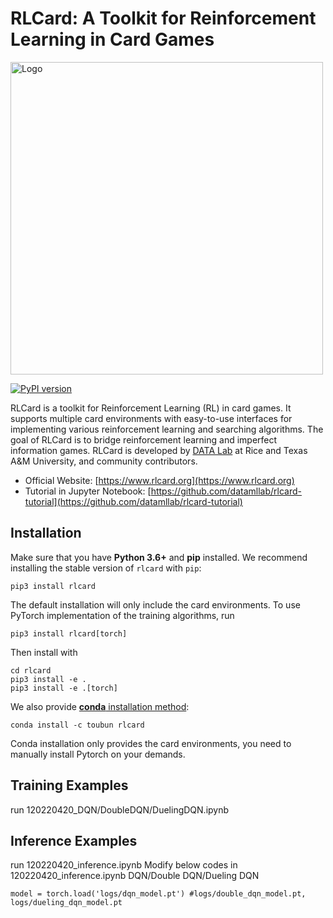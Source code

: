 # RLCard: A Toolkit for Reinforcement Learning in Card Games
<img width="500" src="https://dczha.com/files/rlcard/logo.jpg" alt="Logo" />


[![PyPI version](https://badge.fury.io/py/rlcard.svg)](https://badge.fury.io/py/rlcard)

RLCard is a toolkit for Reinforcement Learning (RL) in card games. It supports multiple card environments with easy-to-use interfaces for implementing various reinforcement learning and searching algorithms. The goal of RLCard is to bridge reinforcement learning and imperfect information games. RLCard is developed by [DATA Lab](http://faculty.cs.tamu.edu/xiahu/) at Rice and Texas A&M University, and community contributors.

*   Official Website: [https://www.rlcard.org](https://www.rlcard.org)
*   Tutorial in Jupyter Notebook: [https://github.com/datamllab/rlcard-tutorial](https://github.com/datamllab/rlcard-tutorial)

## Installation
Make sure that you have **Python 3.6+** and **pip** installed. We recommend installing the stable version of `rlcard` with `pip`:

```
pip3 install rlcard
```
The default installation will only include the card environments. To use PyTorch implementation of the training algorithms, run
```
pip3 install rlcard[torch]
```

Then install with
```
cd rlcard
pip3 install -e .
pip3 install -e .[torch]
```

We also provide [**conda** installation method](https://anaconda.org/toubun/rlcard):

```
conda install -c toubun rlcard
```

Conda installation only provides the card environments, you need to manually install Pytorch on your demands.
## Training Examples
run 120220420_DQN/DoubleDQN/DuelingDQN.ipynb

## Inference Examples
run 120220420_inference.ipynb
Modify below codes in 120220420_inference.ipynb
DQN/Double DQN/Dueling DQN
```
model = torch.load('logs/dqn_model.pt') #logs/double_dqn_model.pt, logs/dueling_dqn_model.pt
```

